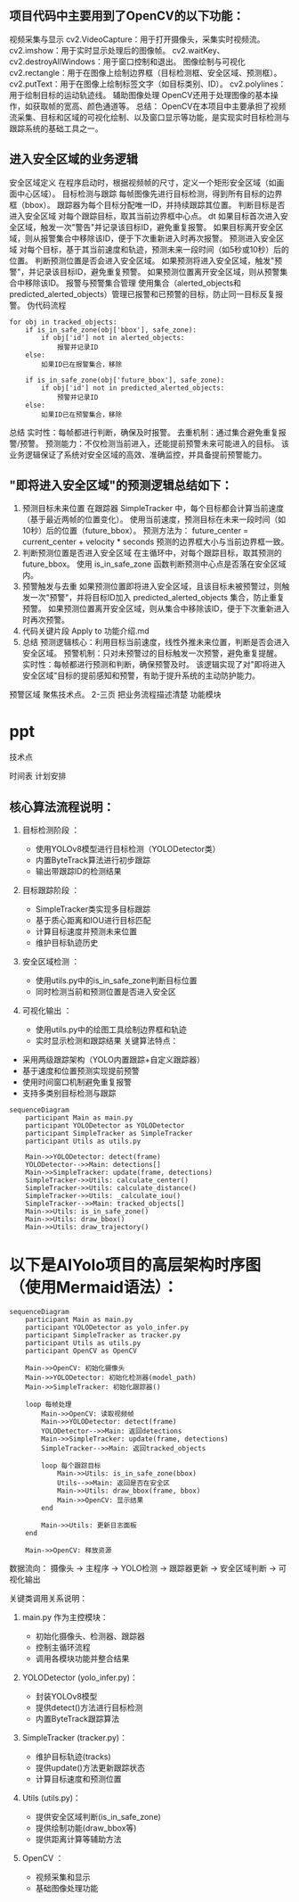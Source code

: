 ## 项目代码中主要用到了OpenCV的以下功能：
视频采集与显示
cv2.VideoCapture：用于打开摄像头，采集实时视频流。
cv2.imshow：用于实时显示处理后的图像帧。
cv2.waitKey、cv2.destroyAllWindows：用于窗口控制和退出。
图像绘制与可视化
cv2.rectangle：用于在图像上绘制边界框（目标检测框、安全区域、预测框）。
cv2.putText：用于在图像上绘制标签文字（如目标类别、ID）。
cv2.polylines：用于绘制目标的运动轨迹线。
辅助图像处理
OpenCV还用于处理图像的基本操作，如获取帧的宽高、颜色通道等。
总结：
OpenCV在本项目中主要承担了视频流采集、目标和区域的可视化绘制、以及窗口显示等功能，是实现实时目标检测与跟踪系统的基础工具之一。


## 进入安全区域的业务逻辑
安全区域定义
在程序启动时，根据视频帧的尺寸，定义一个矩形安全区域（如画面中心区域）。
目标检测与跟踪
每帧图像先进行目标检测，得到所有目标的边界框（bbox）。
跟踪器为每个目标分配唯一ID，并持续跟踪其位置。
判断目标是否进入安全区域
对每个跟踪目标，取其当前边界框中心点。
dt
如果目标首次进入安全区域，触发一次"警告"并记录该目标ID，避免重复报警。
如果目标离开安全区域，则从报警集合中移除该ID，便于下次重新进入时再次报警。
预测进入安全区域
对每个目标，基于其当前速度和轨迹，预测未来一段时间（如5秒或10秒）后的位置。
判断预测位置是否会进入安全区域。
如果预测将进入安全区域，触发"预警"，并记录该目标ID，避免重复预警。
如果预测位置离开安全区域，则从预警集合中移除该ID。
报警与预警集合管理
使用集合（alerted_objects和predicted_alerted_objects）管理已报警和已预警的目标，防止同一目标反复报警。
伪代码流程
```
for obj in tracked_objects:
    if is_in_safe_zone(obj['bbox'], safe_zone):
        if obj['id'] not in alerted_objects:
            报警并记录ID
    else:
        如果ID已在报警集合，移除

    if is_in_safe_zone(obj['future_bbox'], safe_zone):
        if obj['id'] not in predicted_alerted_objects:
            预警并记录ID
    else:
        如果ID已在预警集合，移除
```
总结
实时性：每帧都进行判断，确保及时报警。
去重机制：通过集合避免重复报警/预警。
预测能力：不仅检测当前进入，还能提前预警未来可能进入的目标。
该业务逻辑保证了系统对安全区域的高效、准确监控，并具备提前预警能力。



## "即将进入安全区域"的预测逻辑总结如下：
1. 预测目标未来位置
在跟踪器 SimpleTracker 中，每个目标都会计算当前速度（基于最近两帧的位置变化）。
使用当前速度，预测目标在未来一段时间（如10秒）后的位置（future_bbox）。
预测方法为：
future_center = current_center + velocity * seconds
预测的边界框大小与当前边界框一致。
2. 判断预测位置是否进入安全区域
在主循环中，对每个跟踪目标，取其预测的 future_bbox。
使用 is_in_safe_zone 函数判断预测中心点是否落在安全区域内。
3. 预警触发与去重
如果预测位置即将进入安全区域，且该目标未被预警过，则触发一次"预警"，并将目标ID加入 predicted_alerted_objects 集合，防止重复预警。
如果预测位置离开安全区域，则从集合中移除该ID，便于下次重新进入时再次预警。
4. 代码关键片段
Apply to 功能介绍.md
5. 总结
预测逻辑核心：利用目标当前速度，线性外推未来位置，判断是否会进入安全区域。
预警机制：只对未预警过的目标触发一次预警，避免重复提醒。
实时性：每帧都进行预测和判断，确保预警及时。
该逻辑实现了对"即将进入安全区域"目标的提前感知和预警，有助于提升系统的主动防护能力。




预警区域
聚焦技术点。
2-三页 把业务流程描述清楚
功能模块
# ppt
技术点

时间表
计划安排

## 核心算法流程说明：

1. 目标检测阶段 ：
   
   - 使用YOLOv8模型进行目标检测（YOLODetector类）
   - 内置ByteTrack算法进行初步跟踪
   - 输出带跟踪ID的检测结果
2. 目标跟踪阶段 ：
   
   - SimpleTracker类实现多目标跟踪
   - 基于质心距离和IOU进行目标匹配
   - 计算目标速度并预测未来位置
   - 维护目标轨迹历史
3. 安全区域检测 ：
   
   - 使用utils.py中的is_in_safe_zone判断目标位置
   - 同时检测当前和预测位置是否进入安全区
4. 可视化输出 ：
   
   - 使用utils.py中的绘图工具绘制边界框和轨迹
   - 实时显示检测和跟踪结果
关键算法特点：

- 采用两级跟踪架构（YOLO内置跟踪+自定义跟踪器）
- 基于速度和位置预测实现提前预警
- 使用时间窗口机制避免重复报警
- 支持多类别目标检测与跟踪

```mermaid
sequenceDiagram
    participant Main as main.py
    participant YOLODetector as YOLODetector
    participant SimpleTracker as SimpleTracker
    participant Utils as utils.py

    Main->>YOLODetector: detect(frame)
    YOLODetector-->>Main: detections[]
    Main->>SimpleTracker: update(frame, detections)
    SimpleTracker->>Utils: calculate_center()
    SimpleTracker->>Utils: calculate_distance()
    SimpleTracker->>Utils: _calculate_iou()
    SimpleTracker-->>Main: tracked_objects[]
    Main->>Utils: is_in_safe_zone()
    Main->>Utils: draw_bbox()
    Main->>Utils: draw_trajectory()
```

# 以下是AIYolo项目的高层架构时序图（使用Mermaid语法）：
```mermaid
sequenceDiagram
    participant Main as main.py
    participant YOLODetector as yolo_infer.py
    participant SimpleTracker as tracker.py
    participant Utils as utils.py
    participant OpenCV as OpenCV

    Main->>OpenCV: 初始化摄像头
    Main->>YOLODetector: 初始化检测器(model_path)
    Main->>SimpleTracker: 初始化跟踪器()
    
    loop 每帧处理
        Main->>OpenCV: 读取视频帧
        Main->>YOLODetector: detect(frame)
        YOLODetector-->>Main: 返回detections
        Main->>SimpleTracker: update(frame, detections)
        SimpleTracker-->>Main: 返回tracked_objects
        
        loop 每个跟踪目标
            Main->>Utils: is_in_safe_zone(bbox)
            Utils-->>Main: 返回是否在安全区
            Main->>Utils: draw_bbox(frame, bbox)
            Main->>OpenCV: 显示结果
        end
        
        Main->>Utils: 更新日志面板
    end
    
    Main->>OpenCV: 释放资源
```

数据流向：
摄像头 → 主程序 → YOLO检测 → 跟踪器更新 → 安全区域判断 → 可视化输出

关键类调用关系说明：

1. main.py 作为主控模块：
   
   - 初始化摄像头、检测器、跟踪器
   - 控制主循环流程
   - 调用各模块功能并整合结果
2. YOLODetector (yolo_infer.py)：
   
   - 封装YOLOv8模型
   - 提供detect()方法进行目标检测
   - 内置ByteTrack跟踪算法
3. SimpleTracker (tracker.py)：
   
   - 维护目标轨迹(tracks)
   - 提供update()方法更新跟踪状态
   - 计算目标速度和预测位置
4. Utils (utils.py)：
   
   - 提供安全区域判断(is_in_safe_zone)
   - 提供绘制功能(draw_bbox等)
   - 提供距离计算等辅助方法
5. OpenCV ：
   
   - 视频采集和显示
   - 基础图像处理功能
